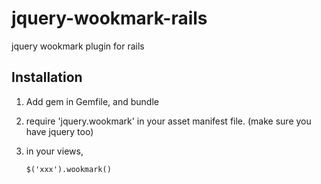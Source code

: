 jquery-wookmark-rails
=====================

jquery wookmark plugin for rails


Installation
----
1. Add gem in Gemfile, and bundle 
2. require 'jquery.wookmark' in your asset manifest file. (make sure you have jquery too)
3. in your views, 

    `$('xxx').wookmark() `



